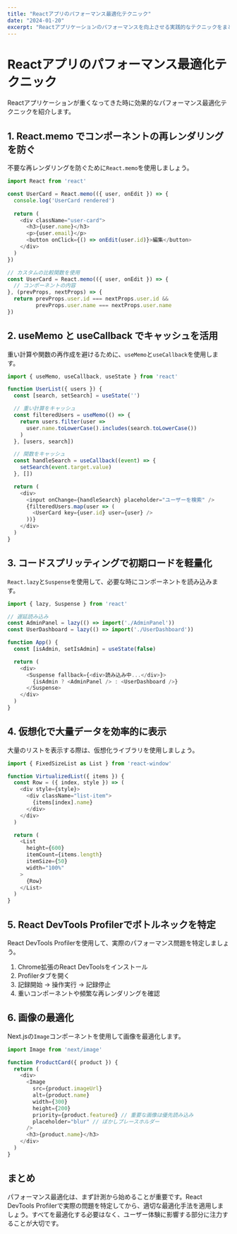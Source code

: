 ```yaml
---
title: "Reactアプリのパフォーマンス最適化テクニック"
date: "2024-01-20"
excerpt: "Reactアプリケーションのパフォーマンスを向上させる実践的なテクニックをまとめました。"
---
```


# Reactアプリのパフォーマンス最適化テクニック

Reactアプリケーションが重くなってきた時に効果的なパフォーマンス最適化テクニックを紹介します。

## 1. React.memo でコンポーネントの再レンダリングを防ぐ

不要な再レンダリングを防ぐために`React.memo`を使用しましょう。

```javascript
import React from 'react'

const UserCard = React.memo(({ user, onEdit }) => {
  console.log('UserCard rendered')
  
  return (
    <div className="user-card">
      <h3>{user.name}</h3>
      <p>{user.email}</p>
      <button onClick={() => onEdit(user.id)}>編集</button>
    </div>
  )
})

// カスタムの比較関数を使用
const UserCard = React.memo(({ user, onEdit }) => {
  // コンポーネントの内容
}, (prevProps, nextProps) => {
  return prevProps.user.id === nextProps.user.id &&
         prevProps.user.name === nextProps.user.name
})
```

## 2. useMemo と useCallback でキャッシュを活用

重い計算や関数の再作成を避けるために、`useMemo`と`useCallback`を使用します。

```javascript
import { useMemo, useCallback, useState } from 'react'

function UserList({ users }) {
  const [search, setSearch] = useState('')

  // 重い計算をキャッシュ
  const filteredUsers = useMemo(() => {
    return users.filter(user =>
      user.name.toLowerCase().includes(search.toLowerCase())
    )
  }, [users, search])

  // 関数をキャッシュ
  const handleSearch = useCallback((event) => {
    setSearch(event.target.value)
  }, [])

  return (
    <div>
      <input onChange={handleSearch} placeholder="ユーザーを検索" />
      {filteredUsers.map(user => (
        <UserCard key={user.id} user={user} />
      ))}
    </div>
  )
}
```

## 3. コードスプリッティングで初期ロードを軽量化

`React.lazy`と`Suspense`を使用して、必要な時にコンポーネントを読み込みます。

```javascript
import { lazy, Suspense } from 'react'

// 遅延読み込み
const AdminPanel = lazy(() => import('./AdminPanel'))
const UserDashboard = lazy(() => import('./UserDashboard'))

function App() {
  const [isAdmin, setIsAdmin] = useState(false)

  return (
    <div>
      <Suspense fallback={<div>読み込み中...</div>}>
        {isAdmin ? <AdminPanel /> : <UserDashboard />}
      </Suspense>
    </div>
  )
}
```

## 4. 仮想化で大量データを効率的に表示

大量のリストを表示する際は、仮想化ライブラリを使用しましょう。

```javascript
import { FixedSizeList as List } from 'react-window'

function VirtualizedList({ items }) {
  const Row = ({ index, style }) => (
    <div style={style}>
      <div className="list-item">
        {items[index].name}
      </div>
    </div>
  )

  return (
    <List
      height={600}
      itemCount={items.length}
      itemSize={50}
      width="100%"
    >
      {Row}
    </List>
  )
}
```

## 5. React DevTools Profilerでボトルネックを特定

React DevTools Profilerを使用して、実際のパフォーマンス問題を特定しましょう。

1. Chrome拡張のReact DevToolsをインストール
2. Profilerタブを開く
3. 記録開始 → 操作実行 → 記録停止
4. 重いコンポーネントや頻繁な再レンダリングを確認

## 6. 画像の最適化

Next.jsの`Image`コンポーネントを使用して画像を最適化します。

```javascript
import Image from 'next/image'

function ProductCard({ product }) {
  return (
    <div>
      <Image
        src={product.imageUrl}
        alt={product.name}
        width={300}
        height={200}
        priority={product.featured} // 重要な画像は優先読み込み
        placeholder="blur" // ぼかしプレースホルダー
      />
      <h3>{product.name}</h3>
    </div>
  )
}
```

## まとめ

パフォーマンス最適化は、まず計測から始めることが重要です。React DevTools Profilerで実際の問題を特定してから、適切な最適化手法を適用しましょう。すべてを最適化する必要はなく、ユーザー体験に影響する部分に注力することが大切です。 